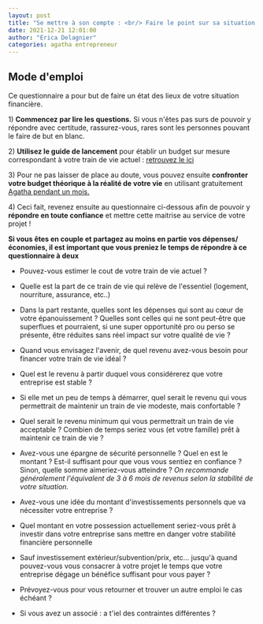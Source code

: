 ```yaml
---
layout: post
title: "Se mettre à son compte : <br/> Faire le point sur sa situation personnelle"
date: 2021-12-21 12:01:00
author: "Erica Delagnier"
categories: agatha entrepreneur
---
```


<div class="aside">
<h2>Mode d'emploi</h2>

<p>Ce questionnaire a pour but de faire un état des lieux de votre situation financière.</p>

<p>1) <b>Commencez par lire les questions.</b> Si vous n'êtes pas surs de pouvoir y répondre avec certitude, rassurez-vous, rares sont les personnes pouvant le faire de but en blanc.</p>

<p>2) <b>Utilisez le guide de lancement</b> pour établir un budget sur mesure correspondant à votre train de vie actuel : <a href='https://agatha-budget.fr/agatha/2021/12/14/starter-default/'>retrouvez le ici</a></p>

<p>3) Pour ne pas laisser de place au doute, vous pouvez ensuite <b>confronter votre budget théorique à la réalité de votre vie</b> en utilisant gratuitement <a href='https://mon.agatha-budget.fr/signup'>Agatha pendant un mois.</a></p>

<p>4) Ceci fait, revenez ensuite au questionnaire ci-dessous afin de pouvoir y 
<b>répondre en toute confiance</b> et mettre cette maitrise au service de votre projet !</p>

</div>

**Si vous êtes en couple et partagez au moins en partie vos dépenses/économies, il est important que vous preniez le temps de répondre à ce questionnaire à deux**

- Pouvez-vous estimer le cout de votre train de vie actuel ?

- Quelle est la part de ce train de vie qui relève de l'essentiel (logement, nourriture, assurance, etc..)

- Dans la part restante, quelles sont les dépenses qui sont au cœur de votre épanouissement ? Quelles sont celles qui ne sont peut-être que superflues et pourraient, si une super opportunité pro ou perso se présente, être réduites sans réel impact sur votre qualité de vie ?

- Quand vous envisagez l'avenir, de quel revenu avez-vous besoin pour financer votre train de vie idéal ?

- Quel est le revenu à partir duquel vous considérerez que votre entreprise est stable ?

- Si elle met un peu de temps à démarrer, quel serait le revenu qui vous permettrait de maintenir un train de vie modeste, mais confortable ?

- Quel serait le revenu minimum qui vous permettrait un train de vie acceptable ? Combien de temps seriez vous (et votre famille) prêt à maintenir ce train de vie ?

- Avez-vous une épargne de sécurité personnelle ? Quel en est le montant ? Est-il suffisant pour que vous vous sentiez en confiance ? Sinon, quelle somme aimeriez-vous atteindre ? *On recommande généralement l'équivalent de 3 à 6 mois de revenus selon la stabilité de votre situation.*

- Avez-vous une idée du montant d'investissements personnels que va nécessiter votre entreprise ?

- Quel montant en votre possession actuellement seriez-vous prêt à investir dans votre entreprise sans mettre en danger votre stabilité financière personnelle

- Sauf investissement extérieur/subvention/prix, etc... jusqu'à quand pouvez-vous vous consacrer à votre projet le temps que votre entreprise dégage un bénéfice suffisant pour vous payer ?

- Prévoyez-vous pour vous retourner et trouver un autre emploi le cas échéant ?

- Si vous avez un associé : a t'iel des contraintes différentes ?